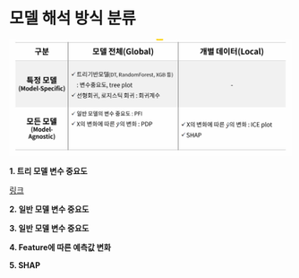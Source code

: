 # 모델 해석 방식 분류

![Alt text](image.png)

**1. 트리 모델 변수 중요도**
   
[링크](https://github.com/Woojin-02/Today-I-Learn/blob/main/AI%20%EB%AA%A8%EB%8D%B8%20%ED%95%B4%EC%84%9D%20%ED%8F%89%EA%B0%80/1.%20%ED%8A%B8%EB%A6%AC%EA%B8%B0%EB%B0%98%20%EB%AA%A8%EB%8D%B8%20%EB%B3%80%EC%88%98%20%EC%A4%91%EC%9A%94%EB%8F%84.md)

**2. 일반 모델 변수 중요도**

**3. 일반 모델 변수 중요도**

**4. Feature에 따른 예측값 변화**

**5. SHAP**
